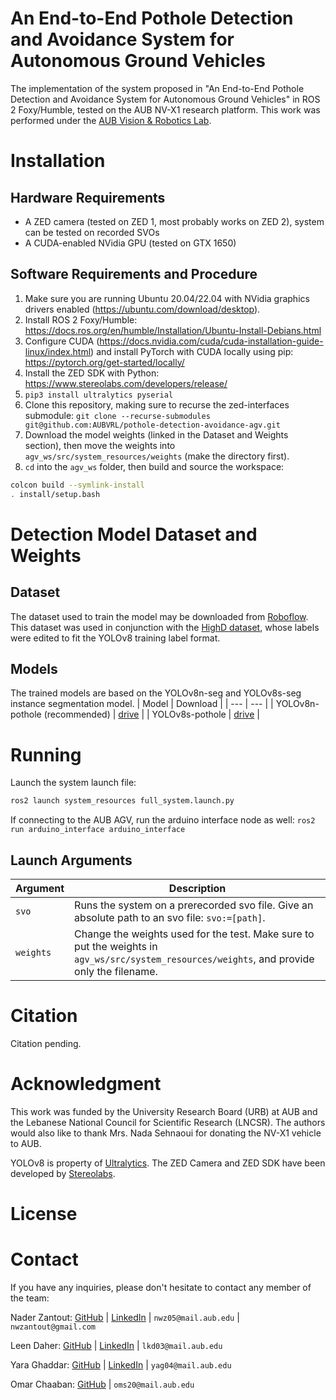 # An End-to-End Pothole Detection and Avoidance System for Autonomous Ground Vehicles

The implementation of the system proposed in "An End-to-End Pothole Detection and Avoidance System for Autonomous Ground Vehicles" in ROS 2 Foxy/Humble, tested on the AUB NV-X1 research platform. This work was performed under the [AUB Vision & Robotics Lab](https://sites.aub.edu.lb/vrlab/).

# Installation

## Hardware Requirements

- A ZED camera (tested on ZED 1, most probably works on ZED 2), system can be tested on recorded SVOs
- A CUDA-enabled NVidia GPU (tested on GTX 1650)

## Software Requirements and Procedure

1. Make sure you are running Ubuntu 20.04/22.04 with NVidia graphics drivers enabled (<https://ubuntu.com/download/desktop>).
2. Install ROS 2 Foxy/Humble: <https://docs.ros.org/en/humble/Installation/Ubuntu-Install-Debians.html>
3. Configure CUDA (<https://docs.nvidia.com/cuda/cuda-installation-guide-linux/index.html>) and install PyTorch with CUDA locally using pip: <https://pytorch.org/get-started/locally/>
4. Install the ZED SDK with Python: <https://www.stereolabs.com/developers/release/>
5. `pip3 install ultralytics pyserial`
6. Clone this repository, making sure to recurse the zed-interfaces submodule: `git clone --recurse-submodules git@github.com:AUBVRL/pothole-detection-avoidance-agv.git`
7. Download the model weights (linked in the Dataset and Weights section), then move the weights into `agv_ws/src/system_resources/weights` (make the directory first).
8. `cd` into the `agv_ws` folder, then build and source the workspace:

```bash
colcon build --symlink-install
. install/setup.bash
```

# Detection Model Dataset and Weights

## Dataset

The dataset used to train the model may be downloaded from [Roboflow](https://universe.roboflow.com/pothole-vsmtu/potholes-and-roads-instance-segmentation). This dataset was used in conjunction with the [HighD dataset](https://www.highd-dataset.com/), whose labels were edited to fit the YOLOv8 training label format.

## Models

The trained models are based on the YOLOv8n-seg and YOLOv8s-seg instance segmentation model.
| Model | Download |
| --- | --- |
| YOLOv8n-pothole (recommended) | [drive](https://drive.google.com/uc?id=1JF5LX9Jw1kT490nuOcYS9uMPxiKE0Jl8&export=download) |
| YOLOv8s-pothole | [drive](https://drive.google.com/uc?id=1mfwCtO5QUO8QcK-GbM2-4vC8yzChlRJO&export=download) |

# Running

Launch the system launch file:

```bash
ros2 launch system_resources full_system.launch.py
```

If connecting to the AUB AGV, run the arduino interface node as well: `ros2 run arduino_interface arduino_interface`

## Launch Arguments

| Argument | Description |
| --- | --- |
| `svo` | Runs the system on a prerecorded svo file. Give an absolute path to an svo file: `svo:=[path]`. |
| `weights` | Change the weights used for the test. Make sure to put the weights in `agv_ws/src/system_resources/weights`, and provide only the filename. |

# Citation

Citation pending.

# Acknowledgment

This work was funded by the University Research Board (URB) at AUB and the Lebanese National Council for Scientific Research (LNCSR). The authors would also like to thank Mrs. Nada Sehnaoui for donating the NV-X1 vehicle to AUB.

YOLOv8 is property of [Ultralytics](https://ultralytics.com/yolov8). The ZED Camera and ZED SDK have been developed by [Stereolabs](https://www.stereolabs.com/).

# License



# Contact

If you have any inquiries, please don't hesitate to contact any member of the team:

Nader Zantout: [GitHub](https://github.com/SpicePlusPlus) | [LinkedIn](https://www.linkedin.com/in/nader-zantout/) | `nwz05@mail.aub.edu` | `nwzantout@gmail.com`

Leen Daher: [GitHub](https://github.com/Line-D) | [LinkedIn](https://www.linkedin.com/in/leen-daher-513103216/) | `lkd03@mail.aub.edu`

Yara Ghaddar: [GitHub](https://github.com/yaraghaddar) | [LinkedIn](https://www.linkedin.com/in/yara-ghaddar-27b41518b/) | `yag04@mail.aub.edu`

Omar Chaaban: [GitHub](https://github.com/OmSh01) | `oms20@mail.aub.edu`